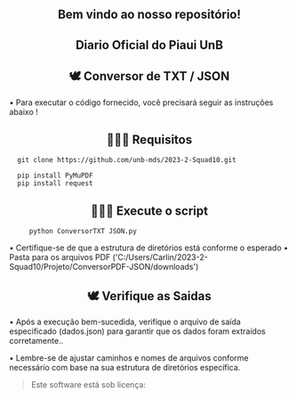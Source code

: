 <div align="center">
  <h2>Bem vindo ao nosso repositório! </h2>
</div> 

<div align="center">
  <h2>Diario Oficial do Piaui UnB </h2>
</div> 

<div align="center">
  <h2>🕊 Conversor de TXT / JSON </h2>
</div> 

• Para executar o código fornecido, você precisará seguir as instruções abaixo !

<div align="center">
  <h2>👩🏾‍💻 Requisitos </h2>
</div> 

      git clone https://github.com/unb-mds/2023-2-Squad10.git   
      
      pip install PyMuPDF
      pip install request

<div align="center">
  <h2>👩🏾‍💻 Execute o script </h2>
</div> 

         python ConversorTXT JSON.py

  • Certifique-se de que a estrutura de diretórios está conforme o esperado
  • Pasta para os arquivos PDF ('C:/Users/Carlin/2023-2-Squad10/Projeto/ConversorPDF-JSON/downloads')

<div align="center">
  <h2>🕊 Verifique as Saidas </h2>
</div> 

 • Após a execução bem-sucedida, verifique o arquivo de saída especificado (dados.json) para garantir que os dados foram extraídos corretamente..
 
 • Lembre-se de ajustar caminhos e nomes de arquivos conforme necessário com base na sua estrutura de diretórios específica.
 
    
<blockquote>
   <p>Este software está sob licença:</p>
</blockquote>
